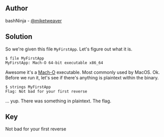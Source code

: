 ## Author
bashNinja - [@miketweaver](https://twitter.com/miketweaver)

## Solution
So we're given this file `MyFirstApp`. Let's figure out what it is.

```
$ file MyFirstApp
MyFirstApp: Mach-O 64-bit executable x86_64
```
Awesome it's a [Mach-O](https://en.wikipedia.org/wiki/Mach-O) executable. Most commonly used by MacOS. Ok. Before we run it, let's see if there's anything is plaintext within the binary.

```
$ strings MyFirstApp
Flag: Not bad for your first reverse
```

... yup. There was something in plaintext. The flag.

## Key
Not bad for your first reverse

